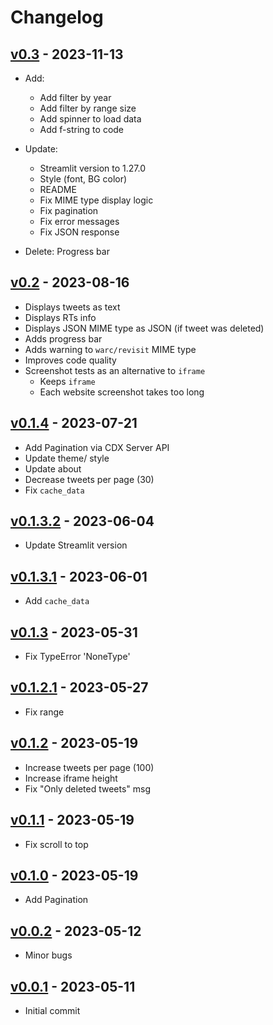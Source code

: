 # Changelog

## [v0.3](https://github.com/claromes/waybacktweets/releases/tag/v0.3) - 2023-11-13
- Add:
  - Add filter by year
  - Add filter by range size 
  - Add spinner to load data
  - Add f-string to code

- Update:
  - Streamlit version to 1.27.0
  - Style (font, BG color)
  - README
  - Fix MIME type display logic
  - Fix pagination
  - Fix error messages
  - Fix JSON response

- Delete:
  Progress bar

## [v0.2](https://github.com/claromes/waybacktweets/releases/tag/v0.2) - 2023-08-16

- Displays tweets as text
- Displays RTs info
- Displays JSON MIME type as JSON (if tweet was deleted)
- Adds progress bar
- Adds warning to `warc/revisit` MIME type
- Improves code quality
- Screenshot tests as an alternative to `iframe`
  - Keeps `iframe`
  - Each website screenshot takes too long

## [v0.1.4](https://github.com/claromes/waybacktweets/releases/tag/v0.1.4) - 2023-07-21
- Add Pagination via CDX Server API
- Update theme/ style
- Update about
- Decrease tweets per page (30)
- Fix `cache_data`

## [v0.1.3.2](https://github.com/claromes/waybacktweets/releases/tag/v0.1.3.2) - 2023-06-04
- Update Streamlit version

## [v0.1.3.1](https://github.com/claromes/waybacktweets/releases/tag/v0.1.3.1) - 2023-06-01
- Add `cache_data`

## [v0.1.3](https://github.com/claromes/waybacktweets/releases/tag/v0.1.3) - 2023-05-31
- Fix TypeError 'NoneType'

## [v0.1.2.1](https://github.com/claromes/waybacktweets/releases/tag/v0.1.2.1) - 2023-05-27
- Fix range

## [v0.1.2](https://github.com/claromes/waybacktweets/releases/tag/v0.1.2) - 2023-05-19
- Increase tweets per page (100)
- Increase iframe height
- Fix "Only deleted tweets" msg

## [v0.1.1](https://github.com/claromes/waybacktweets/releases/tag/v0.1.1) - 2023-05-19
- Fix scroll to top

## [v0.1.0](https://github.com/claromes/waybacktweets/releases/tag/v0.1.0) - 2023-05-19
- Add Pagination

## [v0.0.2](https://github.com/claromes/waybacktweets/releases/tag/v0.0.2) - 2023-05-12
- Minor bugs

## [v0.0.1](https://github.com/claromes/waybacktweets/releases/tag/v0.0.1) - 2023-05-11
- Initial commit
